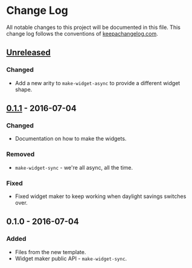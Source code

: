 # Change Log
All notable changes to this project will be documented in this file. This change log follows the conventions of [keepachangelog.com](http://keepachangelog.com/).

## [Unreleased]
### Changed
- Add a new arity to `make-widget-async` to provide a different widget shape.

## [0.1.1] - 2016-07-04
### Changed
- Documentation on how to make the widgets.

### Removed
- `make-widget-sync` - we're all async, all the time.

### Fixed
- Fixed widget maker to keep working when daylight savings switches over.

## 0.1.0 - 2016-07-04
### Added
- Files from the new template.
- Widget maker public API - `make-widget-sync`.

[Unreleased]: https://github.com/your-name/random-coloj/compare/0.1.1...HEAD
[0.1.1]: https://github.com/your-name/random-coloj/compare/0.1.0...0.1.1
